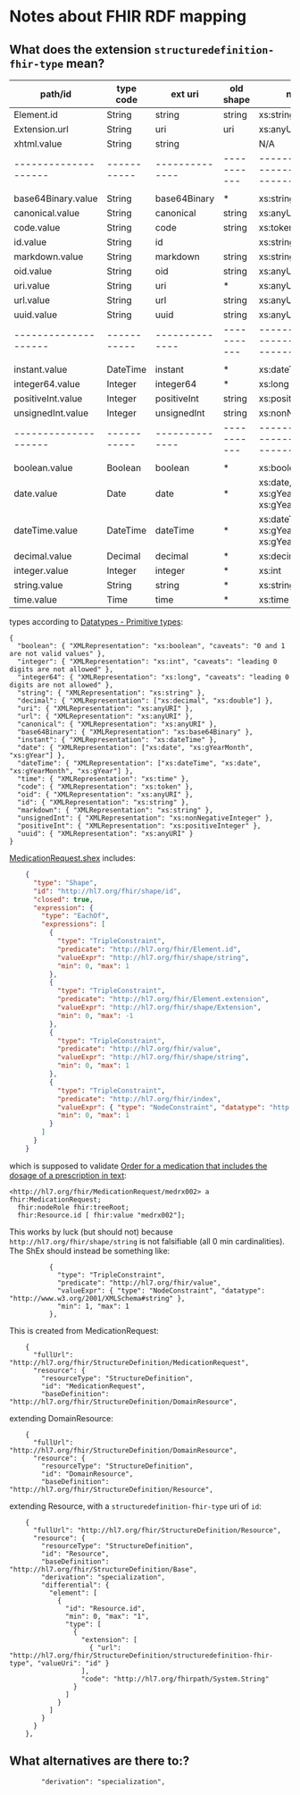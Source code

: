 # Notes about FHIR RDF mapping

## What does the extension `structuredefinition-fhir-type` mean?

| path/id            | type code | ext uri      | old shape | new type                                      |
|--------------------|-----------|--------------|-----------|-----------------------------------------------|
| Element.id         | String    | string       | string    | xs:string                                     |
| Extension.url      | String    | uri          | uri       | xs:anyUri                                     |
| xhtml.value        | String    | string       |           | N/A                                           |
|--------------------|-----------|--------------|-----------|-----------------------------------------------|
|                    |           |              |           |                                               |
| base64Binary.value | String    | base64Binary | *         | xs:string                                     |
| canonical.value    | String    | canonical    | string    | xs:anyURI                                     |
| code.value         | String    | code         | string    | xs:token                                      |
| id.value           | String    | id           |           | xs:string                                     |
| markdown.value     | String    | markdown     | string    | xs:string                                     |
| oid.value          | String    | oid          | string    | xs:anyURI                                     |
| uri.value          | String    | uri          | *         | xs:anyURI                                     |
| url.value          | String    | url          | string    | xs:anyURI                                     |
| uuid.value         | String    | uuid         | string    | xs:anyURI                                     |
|--------------------|-----------|--------------|-----------|-----------------------------------------------|
|                    |           |              |           |                                               |
| instant.value      | DateTime  | instant      | *         | xs:dateTime                                   |
| integer64.value    | Integer   | integer64    | *         | xs:long                                       |
| positiveInt.value  | Integer   | positiveInt  | string    | xs:positiveInteger                            |
| unsignedInt.value  | Integer   | unsignedInt  | string    | xs:nonNegativeInteger                         |
|--------------------|-----------|--------------|-----------|-----------------------------------------------|
|                    |           |              |           |                                               |
| boolean.value      | Boolean   | boolean      | *         | xs:boolean                                    |
| date.value         | Date      | date         | *         | xs:date, xs:gYearMonth, xs:gYear              |
| dateTime.value     | DateTime  | dateTime     | *         | xs:dateTime, xs:date, xs:gYearMonth, xs:gYear |
| decimal.value      | Decimal   | decimal      | *         | xs:decimal, xs:double                         |
| integer.value      | Integer   | integer      | *         | xs:int                                        |
| string.value       | String    | string       | *         | xs:string                                     |
| time.value         | Time      | time         | *         | xs:time                                       |

types according to [Datatypes - Primitive types](http://build.fhir.org/datatypes.html#primitive):
```
{
  "boolean": { "XMLRepresentation": "xs:boolean", "caveats": "0 and 1 are not valid values" },
  "integer": { "XMLRepresentation": "xs:int", "caveats": "leading 0 digits are not allowed" },
  "integer64": { "XMLRepresentation": "xs:long", "caveats": "leading 0 digits are not allowed" },
  "string": { "XMLRepresentation": "xs:string" },
  "decimal": { "XMLRepresentation": ["xs:decimal", "xs:double"] },
  "uri": { "XMLRepresentation": "xs:anyURI" },
  "url": { "XMLRepresentation": "xs:anyURI" },
  "canonical": { "XMLRepresentation": "xs:anyURI" },
  "base64Binary": { "XMLRepresentation": "xs:base64Binary" },
  "instant": { "XMLRepresentation": "xs:dateTime" },
  "date": { "XMLRepresentation": ["xs:date", "xs:gYearMonth", "xs:gYear"] },
  "dateTime": { "XMLRepresentation": ["xs:dateTime", "xs:date", "xs:gYearMonth", "xs:gYear"] },
  "time": { "XMLRepresentation": "xs:time" },
  "code": { "XMLRepresentation": "xs:token" },
  "oid": { "XMLRepresentation": "xs:anyURI" },
  "id": { "XMLRepresentation": "xs:string" },
  "markdown": { "XMLRepresentation": "xs:string" },
  "unsignedInt": { "XMLRepresentation": "xs:nonNegativeInteger" },
  "positiveInt": { "XMLRepresentation": "xs:positiveInteger" },
  "uuid": { "XMLRepresentation": "xs:anyURI" }
}
```


[MedicationRequest.shex](https://build.fhir.org/medicationrequest.shex.html) includes:

``` json
    {
      "type": "Shape",
      "id": "http://hl7.org/fhir/shape/id",
      "closed": true,
      "expression": {
        "type": "EachOf",
        "expressions": [
          {
            "type": "TripleConstraint",
            "predicate": "http://hl7.org/fhir/Element.id",
            "valueExpr": "http://hl7.org/fhir/shape/string",
            "min": 0, "max": 1
          },
          {
            "type": "TripleConstraint",
            "predicate": "http://hl7.org/fhir/Element.extension",
            "valueExpr": "http://hl7.org/fhir/shape/Extension",
            "min": 0, "max": -1
          },
          {
            "type": "TripleConstraint",
            "predicate": "http://hl7.org/fhir/value",
            "valueExpr": "http://hl7.org/fhir/shape/string",
            "min": 0, "max": 1
          },
          {
            "type": "TripleConstraint",
            "predicate": "http://hl7.org/fhir/index",
            "valueExpr": { "type": "NodeConstraint", "datatype": "http://www.w3.org/2001/XMLSchema#integer" },
            "min": 0, "max": 1
          }
        ]
      }
    }
```

which is supposed to validate [Order for a medication that includes the dosage of a prescription in text](https://build.fhir.org/medicationrequestexample2.ttl.html):
``` turtle
<http://hl7.org/fhir/MedicationRequest/medrx002> a fhir:MedicationRequest;
  fhir:nodeRole fhir:treeRoot;
  fhir:Resource.id [ fhir:value "medrx002"];
```

This works by luck (but should not) because `http://hl7.org/fhir/shape/string` is not falsifiable (all 0 min cardinalities). The ShEx should instead be something like:
```
          {
            "type": "TripleConstraint",
            "predicate": "http://hl7.org/fhir/value",
            "valueExpr": { "type": "NodeConstraint", "datatype": "http://www.w3.org/2001/XMLSchema#string" },
            "min": 1, "max": 1
          },
```

This is created from MedicationRequest:
```
    {
      "fullUrl": "http://hl7.org/fhir/StructureDefinition/MedicationRequest",
      "resource": {
        "resourceType": "StructureDefinition",
        "id": "MedicationRequest",
        "baseDefinition": "http://hl7.org/fhir/StructureDefinition/DomainResource",
```

extending DomainResource:
```
    {
      "fullUrl": "http://hl7.org/fhir/StructureDefinition/DomainResource",
      "resource": {
        "resourceType": "StructureDefinition",
        "id": "DomainResource", 
        "baseDefinition": "http://hl7.org/fhir/StructureDefinition/Resource", 
```

extending Resource, with a `structuredefinition-fhir-type` uri of `id`:
```
    {
      "fullUrl": "http://hl7.org/fhir/StructureDefinition/Resource",
      "resource": {
        "resourceType": "StructureDefinition",
        "id": "Resource",
        "baseDefinition": "http://hl7.org/fhir/StructureDefinition/Base",
        "derivation": "specialization",
        "differential": {
          "element": [
            {
              "id": "Resource.id",
              "min": 0, "max": "1",
              "type": [
                {
                  "extension": [
                    { "url": "http://hl7.org/fhir/StructureDefinition/structuredefinition-fhir-type", "valueUri": "id" }
                  ],
                  "code": "http://hl7.org/fhirpath/System.String"
                }
              ]
            }
          ]
        }
      }
    },
```

## What alternatives are there to:?

```
        "derivation": "specialization",
```
